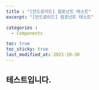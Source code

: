```yaml
---
title : "[안드로이드] 컴포넌트 테스트"
excerpt: "[안드로이드] 컴포넌트 테스트"

categories :
  - Components

toc: true
toc_sticky: true
last_modified_at: 2021-10-30 
---
```






## 테스트입니다.
